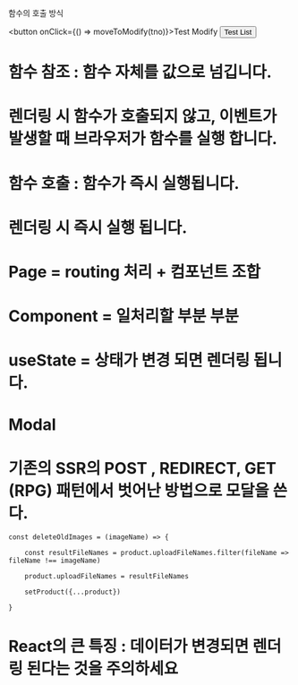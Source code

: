 함수의 호출 방식

<button onClick={() => moveToModify(tno)}>Test Modify</button>
<button onClick={moveToList}>Test List</button>

# 함수 참조 : 함수 자체를 값으로 넘깁니다.
#           렌더링 시 함수가 호출되지 않고, 이벤트가 발생할 때 브라우저가 함수를 실행 합니다.

# 함수 호출 : 함수가 즉시 실행됩니다.
#           렌더링 시 즉시 실행 됩니다.


# Page = routing 처리 + 컴포넌트 조합
# Component = 일처리할 부분 부분

# useState = 상태가 변경 되면 렌더링 됩니다.

# Modal
# 기존의 SSR의 POST , REDIRECT, GET (RPG) 패턴에서 벗어난 방법으로 모달을 쓴다.


    const deleteOldImages = (imageName) => {
        
        const resultFileNames = product.uploadFileNames.filter(fileName => fileName !== imageName)

        product.uploadFileNames = resultFileNames

        setProduct({...product})

    }

# React의 큰 특징 : 데이터가 변경되면 렌더링 된다는 것을 주의하세요
